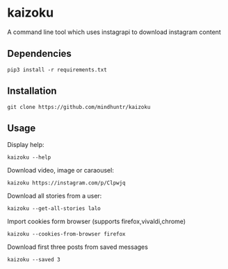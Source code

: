 # kaizoku 

A command line tool which uses instagrapi to download instagram content 

## Dependencies
``` shell 
pip3 install -r requirements.txt 
``` 

## Installation 
``` shell 
git clone https://github.com/mindhuntr/kaizoku 
``` 

## Usage 

Display help: 
``` shell 
kaizoku --help 
``` 

Download video, image or caraousel: 
``` shell 
kaizoku https://instagram.com/p/Clpwjq
``` 

Download all stories from a user: 
``` shell 
kaizoku --get-all-stories lalo
``` 

Import cookies form browser (supports firefox,vivaldi,chrome) 
``` shell 
kaizoku --cookies-from-browser firefox 
``` 

Download first three posts from saved messages
``` shell 
kaizoku --saved 3 
``` 
